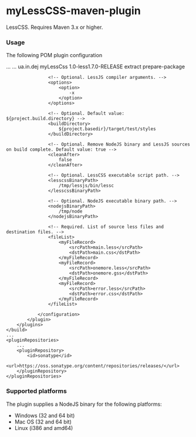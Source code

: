 myLessCSS-maven-plugin
===================

LessCSS. Requires Maven 3.x or higher.

### Usage
The following POM plugin configuration

<project xmlns="http://maven.apache.org/POM/4.0.0" xmlns:xsi="http://www.w3.org/2001/XMLSchema-instance"
         xsi:schemaLocation="http://maven.apache.org/POM/4.0.0 http://maven.apache.org/maven-v4_0_0.xsd">
    ...
    <build>
        ...
        <plugins>
            <plugin>
                <groupId>ua.in.dej</groupId>
                <artifactId>myLessCss</artifactId>
                <version>1.0-less1.7.0-RELEASE</version>
                <executions>
                    <execution>
                        <goals>
                            <goal>extract</goal>
                        </goals>
                        <!-- Optional. Default value: package. -->
                        <phase>prepare-package</phase>
                    </execution>
                </executions>
                <configuration>

                    <!-- Optional. LessJS compiler arguments. -->
                    <options>
                        <option>
                            -x
                        </option>
                    </options>

                    <!-- Optional. Default value: ${project.build.directory} -->
                    <buildDirectory>
                        ${project.basedir}/target/test/styles
                    </buildDirectory>

                    <!-- Optional. Remove NodeJS binary and LessJS sources on build complete. Default value: true -->
                    <cleanAfter>
                        false
                    </cleanAfter>

                    <!-- Optional. LessCSS executable script path. -->
                    <lesscssBinaryPath>
                        /tmp/lessjs/bin/lessc
                    </lesscssBinaryPath>

                    <!-- Optional. NodeJS executable binary path. -->
                    <nodejsBinaryPath>
                        /tmp/node
                    </nodejsBinaryPath>

                    <!-- Required. List of source less files and destination files. -->
                    <fileList>
                        <myFileRecord>
                            <srcPath>main.less</srcPath>
                            <dstPath>main.css</dstPath>
                        </myFileRecord>
                        <myFileRecord>
                            <srcPath>onemore.less</srcPath>
                            <dstPath>onemore.gss</dstPath>
                        </myFileRecord>
                        <myFileRecord>
                            <srcPath>error.less</srcPath>
                            <dstPath>error.css</dstPath>
                        </myFileRecord>
                    </fileList>

                </configuration>
            </plugin>
        </plugins>
    </build>
    ...
    <pluginRepositories>
        ...
        <pluginRepository>
            <id>sonatype</id>
            <url>https://oss.sonatype.org/content/repositories/releases/</url>
        </pluginRepository>
    </pluginRepositories>
</project>

### Supported platforms

The plugin supplies a NodeJS binary for the following platforms:

* Windows (32 and 64 bit)
* Mac OS (32 and 64 bit)
* Linux (i386 and amd64)
